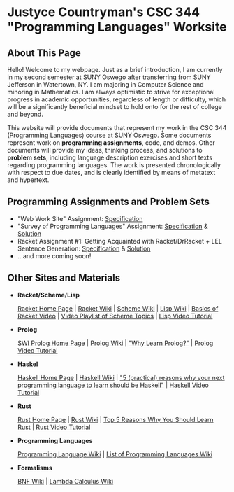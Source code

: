 # Justyce Countryman's CSC 344 "Programming Languages" Worksite

## **About This Page**
Hello! Welcome to my webpage. Just as a brief introduction, I am currently in my second semester at SUNY Oswego after transferring from SUNY Jefferson in Watertown, NY. I am majoring in Computer Science and minoring in Mathematics. I am always optimistic to strive for exceptional progress in academic opportunities, regardless of length or difficulty, which will be a significantly beneficial mindset to hold onto for the rest of college and beyond.

This website will provide documents that represent my work in the CSC 344 (Programming Languages) course at SUNY Oswego. Some documents represent work on **programming assignments**, code, and demos. Other documents will provide my ideas, thinking process, and solutions to **problem sets**, including language description exercises and short texts regarding programming languages. The work is presented chronologically with respect to due dates, and is clearly identified by means of metatext and hypertext.

## **Programming Assignments and Problem Sets** 

* "Web Work Site" Assignment: [Specification](https://www.cs.oswego.edu/~blue/course_pages/2023/Spring/Csc344/sample_work_site/Other_Assignments/Csc344_WebWorkSite_Assignment.pdf)
* "Survey of Programming Languages" Assignment: [Specification](https://www.cs.oswego.edu/~blue/course_pages/2023/Spring/Csc344/sample_work_site/Other_Assignments/Csc344_Survey_Assignment.pdf) & [Solution](https://drive.google.com/file/d/1tj3x3EWC0L9gXCIxXeaeaK2XbbwWXSV_/view?usp=share_link)
* Racket Assignment #1: Getting Acquainted with Racket/DrRacket + LEL Sentence Generation: [Specification](https://www.cs.oswego.edu/~blue/course_pages/2023/Spring/Csc344/selected_course_documents/Csc344_Assignments/Csc344_Racket_Assignment_1.pdf) & [Solution](https://drive.google.com/file/d/1pRjR5AzW-vSZWP-uCrJBgWRVH4WIgAob/view?usp=share_link)
* ...and more coming soon!

## **Other Sites and Materials**

* **Racket/Scheme/Lisp**

  [Racket Home Page](https://racket-lang.org/) | [Racket Wiki](https://en.wikipedia.org/wiki/Racket_(programming_language)) | [Scheme Wiki](https://en.wikipedia.org/wiki/Scheme_(programming_language)) | [Lisp Wiki](https://en.wikipedia.org/wiki/Lisp_(programming_language)) | [Basics of Racket Video](https://www.youtube.com/watch?v=n_7drg-R-YY) | [Video Playlist of Scheme Topics](https://www.youtube.com/playlist?list=PLm8dSOaqLPHKVPwBkk9UeAB2Lokl1xMJM) | [Lisp Video Tutorial](https://www.youtube.com/watch?v=ymSq4wHrqyU)
* **Prolog**

  [SWI Prolog Home Page](https://www.swi-prolog.org/) | [Prolog Wiki](https://en.wikipedia.org/wiki/Prolog) | ["Why Learn Prolog?"](https://www.rangakrish.com/index.php/2022/10/06/why-learn-prolog/) | [Prolog Video Tutorial](https://www.youtube.com/watch?v=SykxWpFwMGs)
* **Haskel**

  [Haskell Home Page](https://www.haskell.org/) | [Haskell Wiki](https://en.wikipedia.org/wiki/Haskell) | ["5 (practical) reasons why your next programming language to learn should be Haskell"](https://dev.to/mpodlasin/5-practical-reasons-why-your-next-programming-language-to-learn-should-be-haskell-gc) | [Haskell Video Tutorial](https://www.youtube.com/watch?v=02_H3LjqMr8)
* **Rust**

  [Rust Home Page](https://www.rust-lang.org/) | [Rust Wiki](https://en.wikipedia.org/wiki/Rust_(programming_language)) | [Top 5 Reasons Why You Should Learn Rust](https://zerotomastery.io/blog/why-you-should-learn-rust/) | [Rust Video Tutorial](https://www.youtube.com/watch?v=ygL_xcavzQ4)
* **Programming Languages**

  [Programming Language Wiki](https://en.wikipedia.org/wiki/Programming_language) | [List of Programming Languages Wiki](https://en.wikipedia.org/wiki/List_of_programming_languages)
* **Formalisms**

  [BNF Wiki](https://en.wikipedia.org/wiki/Backus%E2%80%93Naur_form) | [Lambda Calculus Wiki](https://en.wikipedia.org/wiki/Lambda_calculus)
